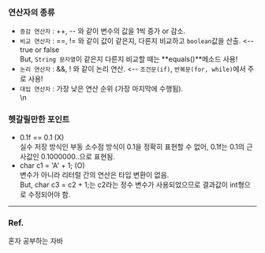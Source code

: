 ### 연산자의 종류 ###
- `증감 연산자` : ++, -- 와 같이 변수의 값을 1씩 증가 or 감소. <br>
- `비교 연산자` : ==, != 와 같이 값이 같은지, 다른지 비교하고 `boolean`값을 산출. <-- true or false<br>
But, `String 문자열`이 같은지 다른지 비교할 때는 **equals()**메소드 사용!<br>
- `논리 연산자` : &&, ! 와 같이 논리 연산. <-- `조건문(if)`, `반복문(for, while)`에서 주로 사용!<br>
- `대입 연산자` : 가장 낮은 연산 순위 (가장 마지막에 수행됨).<br>
\n
### 헷갈릴만한 포인트 ###
- 0.1f == 0.1 (X) <br>
실수 저장 방식인 부동 소수점 방식이 0.1을 정확히 표현할 수 없어, 0.1f는 0.1의 근사값인 0.1000000..으로 표현됨. <br>
- char c1 = 'A' + 1; (O) <br>
변수가 아니라 리터럴 간의 연산은 타입 변환이 없음. <br>
But, char c3 = c2 + 1;는 c2라는 정수 변수가 사용되었으므로 결과값이 int형으로 수정되어야 함.
---
### Ref. ###
혼자 공부하는 자바



